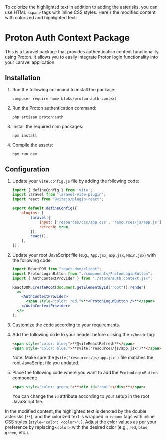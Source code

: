 To colorize the highlighted text in addition to adding the asterisks, you can use HTML `<span>` tags with inline CSS styles. Here's the modified content with colorized and highlighted text:

# Proton Auth Context Package

This is a Laravel package that provides authentication context functionality using Proton. It allows you to easily integrate Proton login functionality into your Laravel application.

## Installation

1. Run the following command to install the package:

   ```shell
   composer require home-bloks/proton-auth-context
   ```

2. Run the Proton authentication command:

   ```shell
   php artisan proton:auth
   ```

3. Install the required npm packages:

   ```shell
   npm install
   ```

4. Compile the assets:

   ```shell
   npm run dev
   ```

## Configuration

1. Update your `vite.config.js` file by adding the following code:

   ```javascript
   import { defineConfig } from 'vite';
   import laravel from 'laravel-vite-plugin';
   import react from "@vitejs/plugin-react";

   export default defineConfig({
       plugins: [
           laravel({
               input: ['resources/css/app.css', 'resources/js/app.js'],
               refresh: true,
           }),
           react(),
       ],
   });
   ```

2. Update your root JavaScript file (e.g., `App.jsx`, `app.jsx`, `Main.jsx`) with the following code:

   ```jsx
   import ReactDOM from "react-dom/client";
   import ProtonLoginButton from "./components/ProtonLoginButton";
   import { AuthContextProvider } from "./store/auth.context.jsx";

   ReactDOM.createRoot(document.getElementById("root")).render(
     <>
       <AuthContextProvider>
         <span style="color: red;">**<ProtonLoginButton />**</span>
       </AuthContextProvider>
     </>
   );
   ```

3. Customize the code according to your requirements.

4. Add the following code to your header before closing the `</head>` tag:

   ```html
   <span style="color: blue;">**@viteReactRefresh**</span>
   <span style="color: blue;">**@vite('resources/js/app.jsx')**</span>
   ```

   Note: Make sure the `@vite('resources/js/app.jsx')` file matches the root JavaScript file you updated.

5. Place the following code where you want to add the `ProtonLoginButton` component:

   ```html
   <span style="color: green;">**<div id="root"></div>**</span>
   ```

   You can change the `id` attribute according to your setup in the root JavaScript file.

In the modified content, the highlighted text is denoted by the double asterisks (`**`), and the colorized text is wrapped in `<span>` tags with inline CSS styles (`style="color: <color>";`). Adjust the color values as per your preference by replacing `<color>` with the desired color (e.g., `red`, `blue`, `green`, etc.).
